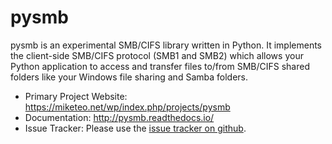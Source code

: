 pysmb
=====

pysmb is an experimental SMB/CIFS library written in Python. It implements the client-side SMB/CIFS protocol (SMB1 and SMB2) which allows your Python application to access and transfer files to/from SMB/CIFS shared folders like your Windows file sharing and Samba folders.

* Primary Project Website: https://miketeo.net/wp/index.php/projects/pysmb
* Documentation: http://pysmb.readthedocs.io/
* Issue Tracker: Please use the [issue tracker on github](https://github.com/miketeo/pysmb/issues).
